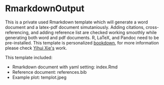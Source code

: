 # RmarkdownOutput

This is a private used Rmarkdown template which will generate a word document and a latex-pdf document simutaniously. Adding citations, cross-referencing, and adding reference list are checked working smoothly while generating both word and pdf documents. R, LaTeX, and Pandoc need to be pre-installed. This template is personalized [bookdown](https://bookdown.org/yihui/bookdown/), for more information please check [Yihui Xie's](https://github.com/rstudio/bookdown) work.

This template included:
- Rmarkdown document with yaml setting: index.Rmd
- Reference document: references.bib
- Example plot: templot.jpeg
